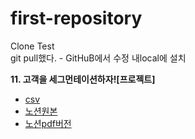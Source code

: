 # first-repository
Clone Test  
git pull했다. - GitHuB에서 수정
내local에 설치

**11. 고객을 세그먼테이션하자![프로젝트]**
- [csv](https://github.com/hopedom/DS5/blob/main/user_data.csv)
- [노션원본](https://www.notion.so/239346b68bee804c92b2d3018552a587#239346b68bee8189af02d8486375e92a)
- [노션pdf버전](https://github.com/hopedom/DS5/blob/main/%EA%B3%A0%EA%B0%9D%EC%9D%84_%EC%84%B8%EA%B7%B8%EB%A8%BC%ED%85%8C%EC%9D%B4%EC%85%98%ED%95%98%EC%9E%90_%EC%9D%B4%ED%99%98%EC%B2%A0.pdf) 
